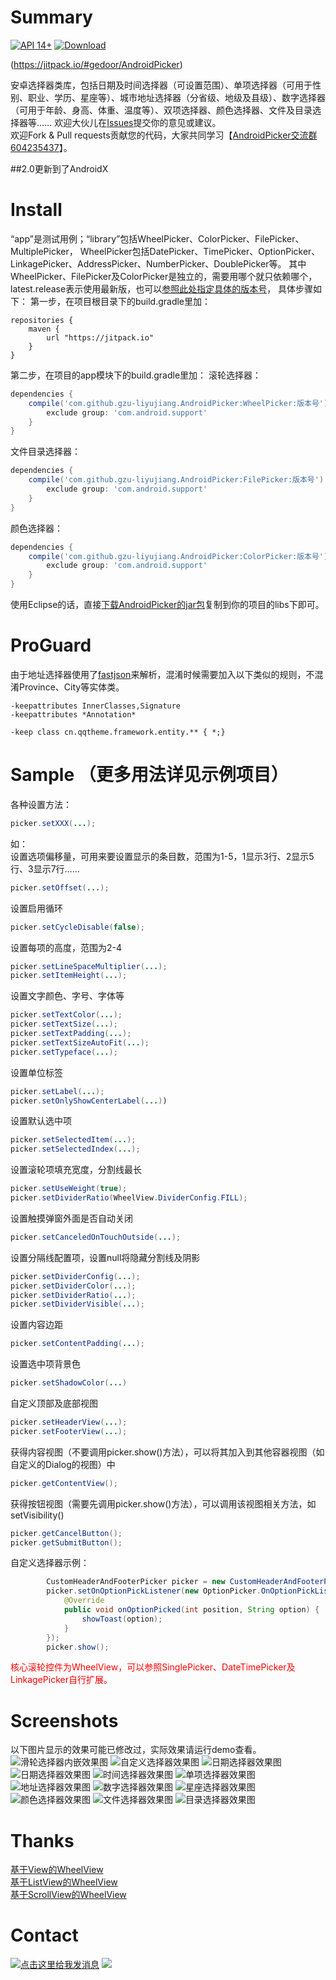 ﻿# Summary
[![API 14+](https://img.shields.io/badge/API-14%2B-green.svg)](https://github.com/gzu-liyujiang/AndroidPicker)
[![Download](https://api.bintray.com/packages/gzu-liyujiang/maven/WheelPicker/images/download.svg)](http://jcenter.bintray.com/cn/qqtheme/framework/)

(https://jitpack.io/#gedoor/AndroidPicker)

安卓选择器类库，包括日期及时间选择器（可设置范围）、单项选择器（可用于性别、职业、学历、星座等）、城市地址选择器（分省级、地级及县级）、数字选择器（可用于年龄、身高、体重、温度等）、双项选择器、颜色选择器、文件及目录选择器等……
欢迎大伙儿在[Issues](https://github.com/gzu-liyujiang/AndroidPicker/issues)提交你的意见或建议。    
欢迎Fork & Pull requests贡献您的代码，大家共同学习【[AndroidPicker交流群 604235437](https://jq.qq.com/?_wv=1027&k=42bKOeD)】。

##2.0更新到了AndroidX

# Install
“app”是测试用例；“library”包括WheelPicker、ColorPicker、FilePicker、MultiplePicker，
WheelPicker包括DatePicker、TimePicker、OptionPicker、LinkagePicker、AddressPicker、NumberPicker、DoublePicker等。
其中WheelPicker、FilePicker及ColorPicker是独立的，需要用哪个就只依赖哪个，latest.release表示使用最新版，也可以[参照此处指定具体的版本号](https://github.com/gzu-liyujiang/AndroidPicker/releases)，
具体步骤如下：
第一步，在项目根目录下的build.gradle里加：
```
repositories {
    maven {
        url "https://jitpack.io"
    }
}
```
第二步，在项目的app模块下的build.gradle里加：
滚轮选择器：
```groovy
dependencies {
    compile('com.github.gzu-liyujiang.AndroidPicker:WheelPicker:版本号') {
        exclude group: 'com.android.support'
    }
}
```
文件目录选择器：
```groovy
dependencies {
    compile('com.github.gzu-liyujiang.AndroidPicker:FilePicker:版本号') {
        exclude group: 'com.android.support'
    }
}
```
颜色选择器：
```groovy
dependencies {
    compile('com.github.gzu-liyujiang.AndroidPicker:ColorPicker:版本号') {
        exclude group: 'com.android.support'
    }
}
```
使用Eclipse的话，直接[下载AndroidPicker的jar包](/app/libs/)复制到你的项目的libs下即可。

# ProGuard
由于地址选择器使用了[fastjson](https://github.com/alibaba/fastjson)来解析，混淆时候需要加入以下类似的规则，不混淆Province、City等实体类。
```
-keepattributes InnerClasses,Signature
-keepattributes *Annotation*

-keep class cn.qqtheme.framework.entity.** { *;}
```

# Sample （更多用法详见示例项目）
各种设置方法：
```java
picker.setXXX(...);
```   
如：    
设置选项偏移量，可用来要设置显示的条目数，范围为1-5，1显示3行、2显示5行、3显示7行……
```java
picker.setOffset(...);
```   
设置启用循环
```java
picker.setCycleDisable(false);
```   
设置每项的高度，范围为2-4
```java
picker.setLineSpaceMultiplier(...);
picker.setItemHeight(...);
```   
设置文字颜色、字号、字体等
```java
picker.setTextColor(...);
picker.setTextSize(...);
picker.setTextPadding(...);
picker.setTextSizeAutoFit(...);
picker.setTypeface(...);
```   
设置单位标签
```java
picker.setLabel(...);
picker.setOnlyShowCenterLabel(...))
```   
设置默认选中项
```java
picker.setSelectedItem(...);
picker.setSelectedIndex(...);
```   
设置滚轮项填充宽度，分割线最长
```java
picker.setUseWeight(true);
picker.setDividerRatio(WheelView.DividerConfig.FILL);
```   
设置触摸弹窗外面是否自动关闭
```java
picker.setCanceledOnTouchOutside(...);
```   
设置分隔线配置项，设置null将隐藏分割线及阴影
```java
picker.setDividerConfig(...);
picker.setDividerColor(...);
picker.setDividerRatio(...);
picker.setDividerVisible(...);
```   
设置内容边距
```java
picker.setContentPadding(...);
```   
设置选中项背景色
```java
picker.setShadowColor(...)
```   
自定义顶部及底部视图
```java
picker.setHeaderView(...);
picker.setFooterView(...);
```   
获得内容视图（不要调用picker.show()方法），可以将其加入到其他容器视图（如自定义的Dialog的视图）中
```java
picker.getContentView();
```   
获得按钮视图（需要先调用picker.show()方法），可以调用该视图相关方法，如setVisibility()
```java
picker.getCancelButton();
picker.getSubmitButton();
```   
自定义选择器示例：
```java
        CustomHeaderAndFooterPicker picker = new CustomHeaderAndFooterPicker(this);
        picker.setOnOptionPickListener(new OptionPicker.OnOptionPickListener() {
            @Override
            public void onOptionPicked(int position, String option) {
                showToast(option);
            }
        });
        picker.show();
```
<font color="#FF0000">核心滚轮控件为WheelView，可以参照SinglePicker、DateTimePicker及LinkagePicker自行扩展。</font>

# Screenshots
以下图片显示的效果可能已修改过，实际效果请运行demo查看。   
![滑轮选择器内嵌效果图](/screenshots/nestwheelview.jpg)
![自定义选择器效果图](/screenshots/custom.gif)
![日期选择器效果图](/screenshots/date.gif)
![日期选择器效果图](/screenshots/monthday.jpg)
![时间选择器效果图](/screenshots/time.gif)
![单项选择器效果图](/screenshots/option.gif)
![地址选择器效果图](/screenshots/address.gif)
![数字选择器效果图](/screenshots/number.gif)
![星座选择器效果图](/screenshots/constellation.jpg)
![颜色选择器效果图](/screenshots/color.gif)
![文件选择器效果图](/screenshots/file.gif)
![目录选择器效果图](/screenshots/dir.png)

# Thanks
[基于View的WheelView](https://github.com/weidongjian/androidWheelView)<br />
[基于ListView的WheelView](https://github.com/venshine/WheelView)<br />
[基于ScrollView的WheelView](https://github.com/wangjiegulu/WheelView)<br />


# Contact
<a target="_blank" href="http://wpa.qq.com/msgrd?v=3&uin=1032694760&site=穿青人&menu=yes"><img border="0" src="http://wpa.qq.com/pa?p=2:1032694760:51" alt="点击这里给我发消息" title="点击这里给我发消息"/></a>
<a target="_blank" href="http://mail.qq.com/cgi-bin/qm_share?t=qm_mailme&email=q8fC0t7BwsrFzIXfwOva2oXIxMY" style="text-decoration:none;"><img src="http://rescdn.qqmail.com/zh_CN/htmledition/images/function/qm_open/ico_mailme_02.png"/></a>

